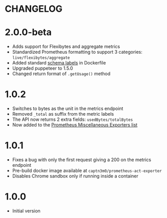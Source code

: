 # CHANGELOG

# 2.0.0-beta

-   Adds support for Flexibytes and aggregate metrics
-   Standardized Prometheus formatting to support 3 categories: `live/flexibytes/aggregate`
-   Added standard [schema labels](http://label-schema.org/) in Dockerfile
-   Upgraded puppeteer to 1.5.0
-   Changed return format of `.getUsage()` method

# 1.0.2

-   Switches to bytes as the unit in the metrics endpoint
-   Removed `_total` as suffix from the metric labels
-   The API now returns 2 extra fields: `usedBytes/totalBytes`
-   Now added to the [Prometheus Miscellaneous Exporters list](https://prometheus.io/docs/instrumenting/exporters/#miscellaneous)

# 1.0.1

-   Fixes a bug with only the first request giving a 200 on the metrics endpoint
-   Pre-build docker image available at `captn3m0/prometheus-act-exporter`
-   Disables Chrome sandbox only if running inside a container

# 1.0.0

-   Initial version
